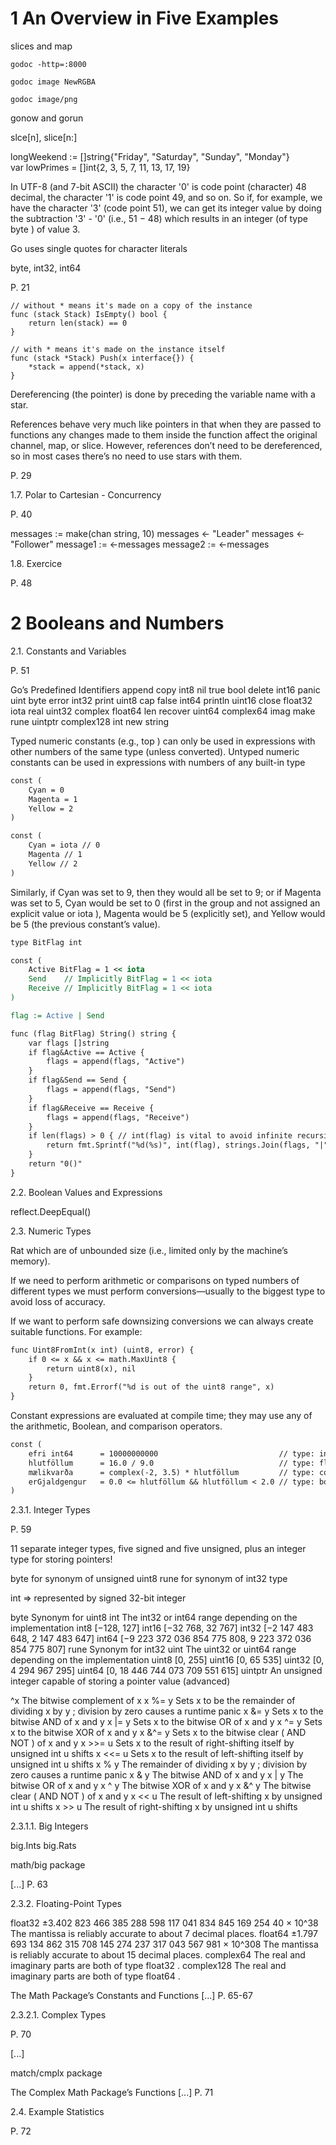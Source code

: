 # 1 An Overview in Five Examples

slices and map

`godoc -http=:8000`

`godoc image NewRGBA`

`godoc image/png`

gonow and gorun

slce[n], slice[n:]

longWeekend := []string{"Friday", "Saturday", "Sunday", "Monday"}<br />
var lowPrimes = []int{2, 3, 5, 7, 11, 13, 17, 19}

In UTF-8 (and 7-bit ASCII) the character '0' is code point (character) 48 decimal, the character '1' is code point 49, and so on. So if, for example, we have the character '3' (code point 51), we can get its integer value by doing the subtraction '3' - '0' (i.e., 51 − 48) which results in an integer (of type byte ) of value 3.

Go uses single quotes for character literals

byte, int32, int64

P. 21

```
// without * means it's made on a copy of the instance
func (stack Stack) IsEmpty() bool {
	return len(stack) == 0
}

// with * means it's made on the instance itself
func (stack *Stack) Push(x interface{}) {
	*stack = append(*stack, x)
}
```

Dereferencing (the pointer) is done by preceding the variable name with a star.

References
behave very much like pointers in that when they are passed to functions any
changes made to them inside the function affect the original channel, map, or
slice. However, references don’t need to be dereferenced, so in most cases there’s
no need to use stars with them.

P. 29

1.7. Polar to Cartesian - Concurrency

P. 40


messages := make(chan string, 10)
messages <- "Leader"
messages <- "Follower"
message1 := <-messages
message2 := <-messages

1.8. Exercice

P. 48

# 2 Booleans and Numbers

2.1. Constants and Variables

P. 51

Go’s Predefined Identifiers
append copy int8 nil true
bool delete int16 panic uint
byte error int32 print uint8
cap false int64 println uint16
close float32 iota real uint32
complex float64 len recover uint64
complex64 imag make rune uintptr
complex128 int new string

Typed numeric constants (e.g., top ) can only be used in expressions with other numbers of the same type (unless converted). Untyped numeric constants can be used in expressions with numbers of any built-in type

```asp
const (
	Cyan = 0
	Magenta = 1
	Yellow = 2
)

const (
	Cyan = iota // 0
	Magenta // 1
	Yellow // 2
)
```

Similarly, if Cyan was set to 9, then they would all be set to 9; or if Magenta was set to 5, Cyan would be set to 0 (first in the group and not assigned an explicit value or iota ), Magenta would be 5 (explicitly set), and Yellow would be 5 (the previous constant’s value).

```asp
type BitFlag int

const (
	Active BitFlag = 1 << iota
	Send	// Implicitly BitFlag = 1 << iota
	Receive	// Implicitly BitFlag = 1 << iota
)

flag := Active | Send
```

```asp
func (flag BitFlag) String() string {
	var flags []string
	if flag&Active == Active {
		flags = append(flags, "Active")
	}
	if flag&Send == Send {
		flags = append(flags, "Send")
	}
	if flag&Receive == Receive {
		flags = append(flags, "Receive")
	}
	if len(flags) > 0 { // int(flag) is vital to avoid infinite recursion!
		return fmt.Sprintf("%d(%s)", int(flag), strings.Join(flags, "|"))
	}
	return "0()"
}
```

2.2. Boolean Values and Expressions

reflect.DeepEqual()

2.3. Numeric Types

Rat which are of unbounded size (i.e., limited only by the machine’s memory).

If we need to perform arithmetic or comparisons on typed numbers of different types we must perform conversions—usually to the biggest type to avoid loss of accuracy.

If we want to perform safe downsizing conversions we can always create suitable functions. For example:
```asp
func Uint8FromInt(x int) (uint8, error) {
	if 0 <= x && x <= math.MaxUint8 {
		return uint8(x), nil
	}
	return 0, fmt.Errorf("%d is out of the uint8 range", x)
}
```

Constant expressions are evaluated at compile time; they may use any of the arithmetic, Boolean, and comparison operators.

```asp
const (
	efri int64		= 10000000000							// type: int64
	hlutföllum		= 16.0 / 9.0							// type: float64
	mælikvarða		= complex(-2, 3.5) * hlutföllum			// type: complex128
	erGjaldgengur 	= 0.0 <= hlutföllum && hlutföllum < 2.0	// type: bool
)
```

2.3.1. Integer Types

P. 59

11 separate integer types, five signed and five unsigned, plus an integer type for storing pointers!

byte for synonym of unsigned uint8
rune for synonym of int32 type

int => represented by signed 32-bit integer

byte 	Synonym for uint8
int 	The int32 or int64 range depending on the implementation
int8 	[−128, 127]
int16 	[−32 768, 32 767]
int32 	[−2 147 483 648, 2 147 483 647]
int64 	[−9 223 372 036 854 775 808, 9 223 372 036 854 775 807]
rune 	Synonym for int32
uint 	The uint32 or uint64 range depending on the implementation
uint8 	[0, 255]
uint16 	[0, 65 535]
uint32 	[0, 4 294 967 295]
uint64 	[0, 18 446 744 073 709 551 615]
uintptr An unsigned integer capable of storing a pointer value (advanced)

^x 		The bitwise complement of x
x %= y 	Sets x to be the remainder of dividing x by y ; division by zero causes
		a runtime panic
x &= y 	Sets x to the bitwise AND of x and y
x |= y 	Sets x to the bitwise OR of x and y
x ^= y 	Sets x to the bitwise XOR of x and y
x &^= y Sets x to the bitwise clear ( AND NOT ) of x and y
x >>= u Sets x to the result of right-shifting itself by unsigned int u shifts
x <<= u Sets x to the result of left-shifting itself by unsigned int u shifts
x % y 	The remainder of dividing x by y ; division by zero causes a runtime
		panic
x & y 	The bitwise AND of x and y
x | y 	The bitwise OR of x and y
x ^ y 	The bitwise XOR of x and y
x &^ y 	The bitwise clear ( AND NOT ) of x and y
x << u 	The result of left-shifting x by unsigned int u shifts
x >> u 	The result of right-shifting x by unsigned int u shifts

2.3.1.1. Big Integers

big.Ints
big.Rats

math/big package

[...] P. 63

2.3.2. Floating-Point Types

float32 	±3.402 823 466 385 288 598 117 041 834 845 169 254 40 × 10^38
			The mantissa is reliably accurate to about 7 decimal places.
float64 	±1.797 693 134 862 315 708 145 274 237 317 043 567 981 × 10^308
			The mantissa is reliably accurate to about 15 decimal places.
complex64	The real and imaginary parts are both of type float32 .
complex128 	The real and imaginary parts are both of type float64 .

The Math Package’s Constants and Functions [...] P. 65-67

2.3.2.1. Complex Types

P. 70

[...]

match/cmplx package

The Complex Math Package’s Functions [...] P. 71

2.4. Example Statistics

P. 72

